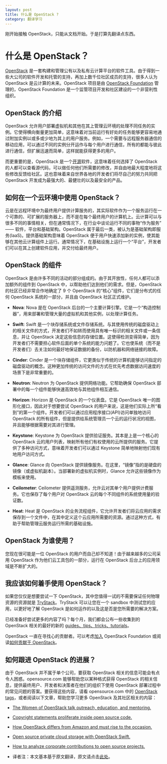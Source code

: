 ```yaml
---
layout: post
title: 什么是 OpenStack ?
category: 翻译学习
---
```


刚开始接触 OpenStack，只能从文档开始。于是打算先翻译点东西。

# 什么是 OpenStack？

[OpenStack](http://www.openstack.org/) 是一套构建和管理公有以及私有云计算平台的软件工具。由于得到一些大公司的软件开发和托管的支持，再加上数千位社区成员的支持，很多人认为 OpenStack 是云计算的未来。OpenStack 项目是由 [OpenStack Foundation](http://www.openstack.org/foundation/) 管理的，OpenStack Foundation 是一个监管项目开发和社区建设的一个非营利性组织。

## OpenStack 的介绍

OpenStack 允许用户部署虚拟机和其他在其上管理云环境的处理不同任务的实例。它使得横向衡量更加简单，这意味着对当前运行有好处的任务能够更容易地通过附加实例以或多或少地为其上的用户服务。例如，一个需要与远程服务器通信的移动应用，可以通过不同的实例分开运作与每个用户进行通信，所有的都能与彼此进行通信，但扩展迅速而简单，这样就能获得更多的用户。

而更重要的是，OpenStack 是一个[开源](https://opensource.com/resources/what-open-source)软件，这意味着任何选择了 OpenStack 的人都可以查看源代码，可以做任何他们所需要的修改，并自由地最大程度地将这些修改反馈给社区。这也意味着来自世界各地的开发者们将尽自己的努力共同把 OpenStack 开发成为最强大的、最健壮的以及最安全的产品。

## 如何在一个云环境中使用 OpenStack？

云是在远程环境中为最终用户提供计算服务的，其实际软件作为一个服务运行在一个可靠的、可扩展的服务器上，而不是在每个最终用户的计算机上。云计算可以与很多不同的事情相关，但在通常情况下，在行业中谈论运行不同的事物“作为服务” —— 软件，平台和基础架构。OpenStack 属于最后一类，被认为是基础架构即服务(IaaS)。提供基础架构意味着 OpenStack 便于用户快速添加新的实例，使其能够在其他云计算组件上运行。通常情况下，在基础设施上运行一个“平台”，开发者们可以在其上创建软件应用，并交付给最终用户。

## OpenStack 的组件

OpenStack 是由许多不同的活动的部分组成的。由于其开放性，任何人都可以添加额外的组件到 OpenStack 中，以帮助他们达到他们的需求。但是，OpenStack 的社区已经非常合作地确定了 9 个 OpenStack 的“核心”组件，它们是分布式的任何 OpenStack 系统的一部分，并且由 OpenStack 社区正式维护。

* **Nova**: Nova 是在 OpenStack 后台的一个主要计算引擎。它是一个“构造控制器”，用来部署和管理大量的虚拟机和其他实例，以处理计算任务。

* **Swift**: Swift 是一个块存储系统或文件存储系统。与其使用传统的磁盘驱动上的相关文件的方式，开发者们不如转而使用具有唯一标识的相关文件或一条信息，并让 OpenStack 决定这些信息的存储位置。这使得检测变得简单，因为开发者们不需要担心软件后面的单个系统的能力问题了。它也使系统（而不是开发者们）去关注如何最好地保证数据的备份，以防机器和网络链接的故障。

* **Cinder**: Cinder 是一个块存储组件，它更类似于传统的计算机能够访问指定的磁盘驱动的概念。这种更加传统的访问文件的方式在优先考虑数据访问速度的场景下是非常重要的。

* **Neutron**: Neutron 为 OpenStack 提供网络功能。它帮助确保 OpenStack 部署中的每一个组件能够快速高效地与其他组件相互通信。

* **Horizon**: Horizon 是 OpenStack 的一个仪表盘。它是 OpenStack 唯一的图形化接口，因此对于想要尝试 OpenStack 的用户来说，这是他们实际上所“看到”的第一个组件。开发者们可以通过应用程序接口(API)访问单独地访问 OpenStack 的所有组件，但是提供给系统管理员一个云的运行状况的视图，并且能够根据需要对其进行管理。

* **Keystone**: Keystone 为 OpenStack 提供验证服务。其本是上是一个核心的 OpenStack 云的用户列表，映射所有他们有权使用的云所提供的服务。它提供了多种访问方式，意味着开发者们可以通过 Keystone 简单地映射他们现有地用户访问方式。

* **Glance**: Glance 向 OpenStack 提供镜像服务。在这里，“镜像”指的是硬盘的镜像（或虚拟机副本）。当部署新的虚拟机实例时，Glance 允许这些镜像作为模板来使用。

* **Ceilometer**: Ceilometer 提供遥测服务，允许云对其单个用户提供计费服务。它也保存了每个用户对 OpenStack 云的每个不同组件的系统使用量的验证数。

* **Heat**: Heat 是 OpenStack 的业务流程组件，它允许开发者们将云应用的需求保存到一个文件中，在其中定义这个云应用所需要的资源。通过这种方式，有助于帮助管理云服务运行所需的基础设施。

## OpenStack 为谁使用？

您现在很可能是一位 OpenStack 的用户而自己却不知道！由于越来越多的公司采用 OpenStack 作为他们云工具包的一部分，运行在 OpenStack 后台上的应用领域是不断扩大的。

## 我应该如何着手使用 OpenStack？

如果您仅仅是想要尝试一下 OpenStack，其中您值得一试的不需要保证任何物理资源的资源就是 [TryStack](http://trystack.org/)。TryStack 可以让您在一个 sandbox 中测试您的应用，以更好地了解 OpenStack 是如何运作的以及这是否是您所需要的解决方案。

已经准备好尝试更多的内容了吗？每个月，我们都会公布一些收集到的 OpenStack 相关的最好的新的 [guides、tips、tricks、tutorials](http://opensource.com/resources/openstack-tutorials)。

OpenStack 一直在寻找心的贡献者。可以考虑[加入](https://www.openstack.org/join) OpenStack Foundation 或阅读[如何贡献于 OpenStack](http://opensource.com/business/14/2/how-contribute-openstack)。

## 如何跟进 OpenStack 的进展？

由于 OpenStack 并不属于单个公司，要获取 OpenStack 相关的信息可能会有点令人困惑。opensource.com 能够帮助您以某种格式获得 OpenStack 的相关信息，提供最终用户、开发者和决策者在他们的组织下使用 OpenStack 部署过程中的常见问题的答案。要获得这些内容，请看 opensource.com 中的 [OpenStack tags](https://opensource.com/tags/openstack)，或者阅读以下文章，帮助您学习更多 OpenStack 及其社区相关的内容：

* [The Women of OpenStack talk outreach, education, and mentoring.](http://opensource.com/business/14/2/women-of-openstack-conference-group)
* [Copyright statements proliferate inside open source code.](http://opensource.com/law/14/2/copyright-statements-source-files)
* [How OpenStack differs from Amazon and must rise to the occasion.](http://opensource.com/business/13/12/openstack-amazon-open-cloud)
* [Open source private cloud storage with OpenStack Swift.](http://opensource.com/business/13/7/openstack-swift)
* [How to analyze corporate contributions to open source projects.](http://opensource.com/business/14/1/corporate-contributions-to-openstack)


* 译者注：本文基本基于原文翻译，原文请点击[此处](http://opensource.com/resources/what-is-openstack)。

